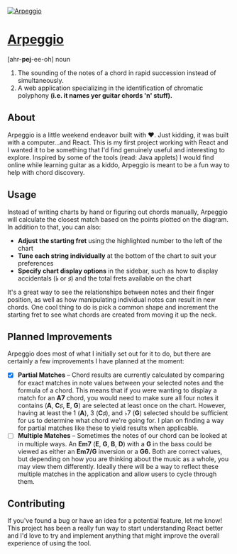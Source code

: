 [![Arpeggio](https://github.com/korywakefield/arpeggio/blob/master/public/og.png)](http://korywakefield.com/arpeggio/)

# [Arpeggio](http://korywakefield.com/arpeggio/)

[ahr-**pej**-ee-oh] noun

1. The sounding of the notes of a chord in rapid succession instead of simultaneously.
2. A web application specializing in the identification of chromatic polyphony **(i.e. it names yer guitar chords 'n'&nbsp;stuff).**

## About

Arpeggio is a little weekend endeavor built with ❤️. Just kidding, it was built with a computer...and React. This is my first project working with React and I wanted it to be something that I'd find genuinely useful and interesting to explore. Inspired by some of the tools (read: Java applets) I would find online while learning guitar as a kiddo, Arpeggio is meant to be a fun way to help with chord discovery.

## Usage

Instead of writing charts by hand or figuring out chords manually, Arpeggio will calculate the closest match based on the points plotted on the diagram. In addition to that, you can also:

- **Adjust the starting fret** using the highlighted number to the left of the chart
- **Tune each string individually** at the bottom of the chart to suit your preferences
- **Specify chart display options** in the sidebar, such as how to display accidentals (**♭** or **♯**) and the total frets available on the chart

It's a great way to see the relationships between notes and their finger position, as well as how manipulating individual notes can result in new chords. One cool thing to do is pick a common shape and increment the starting fret to see what chords are created from moving it up the neck.

## Planned Improvements

Arpeggio does most of what I initially set out for it to do, but there are certainly a few improvements I have planned at the moment:

- [x] **Partial Matches** &ndash; Chord results are currently calculated by comparing for exact matches in note values between your selected notes and the formula of a chord. This means that if you were wanting to display a match for an **A7** chord, you would need to make sure all four notes it contains (**A**, **C♯**, **E**, **G**) are selected at least once on the chart. However, having at least the 1 (**A**), 3 (**C♯**), and ♭7 (**G**) selected should be sufficient for us to determine what chord we're going for. I plan on finding a way for partial matches like these to yield results when applicable.
- [ ] **Multiple Matches** &ndash; Sometimes the notes of our chord can be looked at in multiple ways. An **Em7** (**E**, **G**, **B**, **D**) with a **G** in the bass could be viewed as either an **Em7/G** inversion or a **G6.** Both are correct values, but depending on how you are thinking about the music as a whole, you may view them differently. Ideally there will be a way to reflect these multiple matches in the application and allow users to cycle through them.

## Contributing

If you've found a bug or have an idea for a potential feature, let me know! This project has been a really fun way to start understanding React better and I'd love to try and implement anything that might improve the overall experience of using the tool.